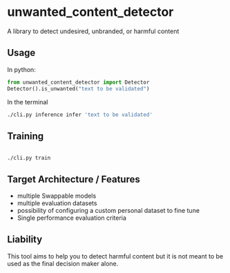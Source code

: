 # unwanted_content_detector

A library to detect undesired, unbranded, or harmful content

## Usage

In python:

```py
from unwanted_content_detector import Detector
Detector().is_unwanted("text to be validated")
```

In the terminal

```sh
./cli.py inference infer 'text to be validated'
```

## Training 

```

./cli.py train

```

## Target Architecture / Features 

- multiple Swappable models
- multiple evaluation datasets
- possibility of configuring a custom personal dataset to fine tune
- Single performance evaluation criteria




## Liability

This tool aims to help you to detect harmful content but it is not meant to be used as the final decision maker alone. 
